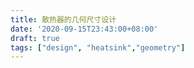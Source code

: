 ```yaml
---
title: 散热器的几何尺寸设计
date: '2020-09-15T23:43:00+08:00'
draft: true
tags: ["design", "heatsink","geometry"]
---
```


